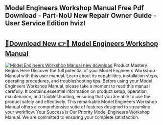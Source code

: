 ## Model Engineers Workshop Manual Free Pdf Download - Part-NoU New Repair Owner Guide - User Service Edition hvizl

# <h2><a href="http://cf2569.oget.top/?id=Model+Engineers+Workshop+Manual">🔗Download New 👉🔴 Model Engineers Workshop Manual</a></h2>

[![Model Engineers Workshop Manual new download](https://i.imgur.com/5g1atiW.png)](http://cf2569.oget.top/?id=Model+Engineers+Workshop+Manual)
Product Mastery Begins Here Discover the full potential of your Model Engineers Workshop Manual with this user manual. Learn about its capabilities, installation steps, operating procedures, and troubleshooting tips. Before using your Model Engineers Workshop Manual, please take a moment to read this manual carefully. It contains essential information on product setup, operation, maintenance, and troubleshooting, ensuring that you are able to use the product safely and effectively. This remarkable Model Engineers Workshop Manual offers a comprehensive suite of features designed to streamline your workflow. Your Success is Our Priority Model Engineers Workshop Manual. We are committed to ensuring your complete satisfaction.
